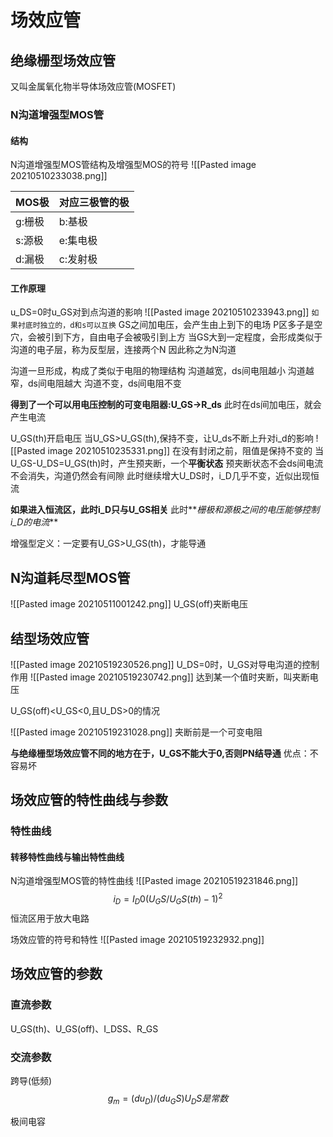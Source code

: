 # 场效应管
## 绝缘栅型场效应管
又叫金属氧化物半导体场效应管(MOSFET)
### N沟道增强型MOS管
#### 结构
N沟道增强型MOS管结构及增强型MOS的符号
![[Pasted image 20210510233038.png]]

| MOS极  | 对应三极管的极 |
| ------ | ------------ |
| g:栅极 | b:基极         |
| s:源极 | e:集电极       |
| d:漏极 | c:发射极       |

#### 工作原理
u_DS=0时u_GS对到点沟道的影响
![[Pasted image 20210510233943.png]]
`如果衬底时独立的，d和s可以互换`
GS之间加电压，会产生由上到下的电场
P区多子是空穴，会被引到下方，自由电子会被吸引到上方
当GS大到一定程度，会形成类似于沟道的电子层，称为反型层，连接两个N
因此称之为N沟道

沟道一旦形成，构成了类似于电阻的物理结构
沟道越宽，ds间电阻越小
沟道越窄，ds间电阻越大
沟道不变，ds间电阻不变

**得到了一个可以用电压控制的可变电阻器:U_GS->R_ds**
此时在ds间加电压，就会产生电流

U_GS(th)开启电压
当U_GS>U_GS(th),保持不变，让U_ds不断上升对i_d的影响
![[Pasted image 20210510235331.png]]
在没有封闭之前，阻值是保持不变的
当U_GS-U_DS=U_GS(th)时，产生预夹断，一个**平衡状态**
预夹断状态不会ds间电流不会消失，沟道仍然会有间隙
此时继续增大U_DS时，i_D几乎不变，近似出现恒流

**如果进入恒流区，此时i_D只与U_GS相关**
此时**_栅极和源极之间的电压能够控制i_D的电流_**

增强型定义：一定要有U_GS>U_GS(th)，才能导通


## N沟道耗尽型MOS管
![[Pasted image 20210511001242.png]]
U_GS(off)夹断电压

## 结型场效应管
![[Pasted image 20210519230526.png]]
U_DS=0时，U_GS对导电沟道的控制作用
![[Pasted image 20210519230742.png]]
达到某一个值时夹断，叫夹断电压

U_GS(off)\<U_GS<0,且U_DS>0的情况

![[Pasted image 20210519231028.png]]
夹断前是一个可变电阻

**与绝缘栅型场效应管不同的地方在于，U_GS不能大于0,否则PN结导通**
优点：不容易坏

## 场效应管的特性曲线与参数
### 特性曲线
#### 转移特性曲线与输出特性曲线
N沟道增强型MOS管的特性曲线
![[Pasted image 20210519231846.png]]
$$i_D = I_D0(U_GS/U_GS(th)-1)^2$$
恒流区用于放大电路

场效应管的符号和特性
![[Pasted image 20210519232932.png]]

## 场效应管的参数
### 直流参数
U_GS(th)、U_GS(off)、I_DSS、R_GS

### 交流参数
跨导(低频) 
$$g_m = (du_D)/(du_GS) U_DS是常数$$

极间电容







